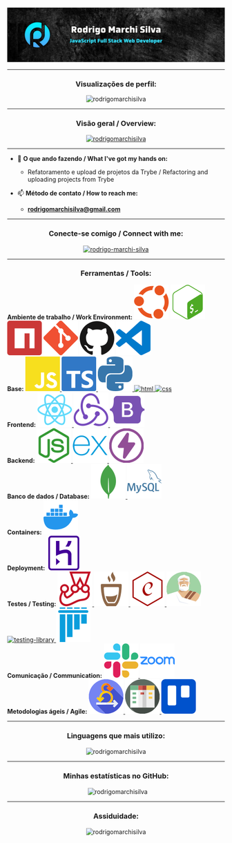 <!-- markdownlint-disable MD033 MD041 -->
![Banner](github-banner.png)

<style type="text/css" rel="stylesheet"></style>

---

<h3 align="center">Visualizações de perfil:</h3>

<p align="center">
  <img
    src="https://komarev.com/ghpvc/?username=rodrigomarchisilva&label=Profile%20views&color=0e75b6&style=flat"
    alt="rodrigomarchisilva"
  />
</p>

---

<h3 align="center">Visão geral / Overview:</h3>

<p align="center">
  <a href="https://github.com/ryo-ma/github-profile-trophy">
    <img
      src="https://github-profile-trophy.vercel.app/?username=rodrigomarchisilva" alt="rodrigomarchisilva"
    />
  </a>
</p>

---

- 🌱 **O que ando fazendo / What I've got my hands on:**
  - Refatoramento e upload de projetos da Trybe / Refactoring and uploading projects from Trybe

- 📫 **Método de contato / How to reach me:**
  - **rodrigomarchisilva@gmail.com**

---

<h3 align="center">Conecte-se comigo / Connect with me:</h3>
<p align="center">
  <a href="https://linkedin.com/in/rodrigo-marchi-silva" target="blank">
    <img
      src="https://raw.githubusercontent.com/rahuldkjain/github-profile-readme-generator/master/src/images/icons/Social/linked-in-alt.svg"
      align="center" alt="rodrigo-marchi-silva" height="30" width="40"
    />
  </a>
</p>

---

<h3 align="center">Ferramentas / Tools:</h3>
<section>
  <b>Ambiente de trabalho / Work Environment:</b>
  <a href="https://ubuntu.com/download" target="_blank" rel="noreferrer"><img src="./icons/ubuntu.svg" alt="Ubuntu" title="Ubuntu"></img></a>
  <a href="https://www.gnu.org/software/bash/" target="_blank" rel="noreferrer"><img src="./icons/gnubash.svg" alt="Bash" title="Bash"></img></a>
  <a href="https://www.npmjs.com/" target="_blank" rel="noreferrer"><img src="./icons/npm.svg" alt="NPM" title="NPM"></img></a>
  <a href="https://git-scm.com/" target="_blank" rel="noreferrer"><img src="./icons/git.svg" alt="Git" title="Git"></img></a>
  <a href="https://github.com/" target="_blank" rel="noreferrer"><img src="./icons/github.svg" alt="GitHub" title="GitHub"></img></a>
  <a href="https://code.visualstudio.com/" target="_blank" rel="noreferrer"><img src="./icons/visualstudiocode.svg" alt="Visual Studio Code" title="Visual Studio Code"></img></a>
</section>

<section>
  <b>Base:</b>
  <a href="https://www.javascript.com/" target="_blank" rel="noreferrer">
    <img src="./icons/javascript.svg" alt="javascript" title="javascript"></img>
  </a>
  <a href="https://www.typescriptlang.org/" target="_blank" rel="noreferrer">
    <img src="./icons/typescript.svg" alt="typescript" title="typescript"></img>
  </a>
  <a href="https://www.python.org/" target="_blank" rel="noreferrer">
    <img src="./icons/python.svg" alt="python" title="python"></img>
  </a>
  <a href="https://www.w3.org/html/" target="_blank" rel="noreferrer">
    <img src="./icons/html.svg" alt="html" title="html"></img>
  </a>
  <a href="https://www.w3schools.com/css/" target="_blank" rel="noreferrer">
    <img src="./icons/css.svg" alt="css" title="css"></img>
  </a>
</section>

<section>
  <b>Frontend:</b>
  <a href="https://reactjs.org/" target="_blank" rel="noreferrer">
    <img src="./icons/react.svg" alt="react" title="react"></img>
  </a>
  <a href="https://redux.js.org" target="_blank" rel="noreferrer">
    <img src="./icons/redux.svg" alt="redux" title="redux"></img>
  </a>
  <a href="https://getbootstrap.com" target="_blank" rel="noreferrer">
    <img src="./icons/bootstrap.svg" alt="bootstrap" title="bootstrap"></img>
  </a>
</section>

<section>
  <b>Backend:</b>
  <a href="https://nodejs.org" target="_blank" rel="noreferrer">
    <img src="./icons/node.svg" alt="node" title="node"></img>
  </a>
  <a href="https://expressjs.com" target="_blank" rel="noreferrer">
    <img src="./icons/express.svg" alt="express" title="express"></img>
  </a>
  <a href="https://www.thunderclient.com/" target="_blank" rel="noreferrer">
    <img src="./icons/thunderclient.svg" alt="thunderclient" title="thunderclient"></img>
  </a>
</section>

<section>
  <b>Banco de dados / Database:</b>
  <a href="https://www.mongodb.com/" target="_blank" rel="noreferrer">
    <img src="./icons/mongodb.svg" alt="mongodb" title="mongodb"></img>
  </a>
  <a href="https://www.mysql.com/" target="_blank" rel="noreferrer">
    <img src="./icons/mysql.svg" alt="mysql" title="mysql"></img>
  </a>
</section>

<section>
  <b>Containers:</b>
  <a href="https://www.docker.com/" target="_blank" rel="noreferrer">
    <img src="./icons/docker.svg" alt="docker" title="docker"></img>
  </a>
</section>

<section>
  <b>Deployment:</b>
  <a href="https://heroku.com" target="_blank" rel="noreferrer">
    <img src="./icons/heroku.svg" alt="heroku" title="heroku"></img>
  </a>
</section>

<section>
  <b>Testes / Testing:</b>
  <a href="https://www.jestjs.io/" target="_blank" rel="noreferrer">
    <img src="./icons/jest.svg" alt="jest" title="jest"></img>
  </a>
  <a href="https://mochajs.org" target="_blank" rel="noreferrer">
    <img src="./icons/mocha.svg" alt="mocha" title="mocha"></img>
  </a>
  <a href="https://www.chaijs.com/" target="_blank" rel="noreferrer">
    <img src="./icons/chai.svg" alt="chai" title="chai"></img>
  </a>
  <a href="https://sinonjs.org/" target="_blank" rel="noreferrer">
    <img src="./icons/sinon.svg" alt="sinon" title="sinon"></img>
  </a>
  <a href="https://testing-library.com/docs/react-testing-library/intro/" target="_blank" rel="noreferrer">
    <img src="./icons/testing-library.svg" alt="testing-library" title="testing-library"></img>
  </a>
  <a href="https://docs.pytest.org/en/7.1.x/" target="_blank" rel="noreferrer">
    <img src="./icons/pytest.svg" alt="pytest" title="pytest"></img>
  </a>
</section>

<section>
  <b>Comunicação / Communication:</b>
  <a href="https://www.slack.com/" target="_blank" rel="noreferrer">
    <img src="./icons/slack.svg" alt="slack" title="slack"></img>
  </a>
  <a href="https://zoom.us/" target="_blank" rel="noreferrer">
    <img src="./icons/zoom.svg" alt="zoom" title="zoom"></img>
  </a>
</section>

<section>
  <b>Metodologias ágeis / Agile:</b>
  <a href="https://www.scrum.org/" target="_blank" rel="noreferrer">
    <img src="./icons/scrum.svg" alt="scrum" title="scrum"></img>
  </a>
  <a href="https://blog.trello.com/br/metodo-kanban" target="_blank" rel="noreferrer">
    <img src="./icons/kanban.svg" alt="kanban" title="kanban"></img>
  </a>
  <a href="https://trello.com/" target="_blank" rel="noreferrer">
    <img src="./icons/trello.svg" alt="trello" title="trello"></img>
  </a>
</section>

---

<h3 align="center">Linguagens que mais utilizo:</h3>

<p align="center">
  <img
    align="center"
    src="https://github-readme-stats.vercel.app/api/top-langs?username=rodrigomarchisilva&show_icons=true&locale=en&layout=compact"
    alt="rodrigomarchisilva"
  />
</p>

---

<h3 align="center">Minhas estatísticas no GitHub:</h3>

<p align="center">&nbsp;
  <img
    align="center"
    src="https://github-readme-stats.vercel.app/api?username=rodrigomarchisilva&show_icons=true&locale=en"
    alt="rodrigomarchisilva"
  />
</p>

---

<h3 align="center">Assiduidade:</h3>

<p align="center">
  <img
    align="center"
    src="https://github-readme-streak-stats.herokuapp.com/?user=rodrigomarchisilva&"
    alt="rodrigomarchisilva"
  />
</p>
